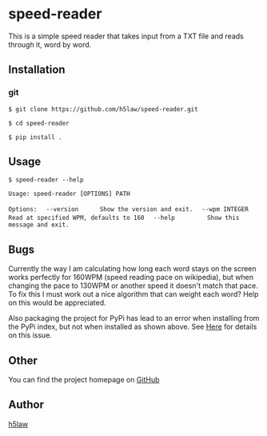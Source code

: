 # speed-reader

This is a simple speed reader that takes input from a TXT file and reads through it, word by word.

## Installation

### git

```$ git clone https://github.com/h5law/speed-reader.git```

```$ cd speed-reader```

```$ pip install .```


## Usage

```$ speed-reader --help```


```Usage: speed-reader [OPTIONS] PATH```

```Options:```
```  --version      Show the version and exit.```
```  --wpm INTEGER  Read at specified WPM, defaults to 160```
```  --help         Show this message and exit.```


## Bugs

Currently the way I am calculating how long each word stays on the screen works perfectly for 160WPM (speed reading pace on wikipedia), but when changing the pace to 130WPM or another speed it doesn't match that pace. To fix this I must work out a nice algorithm that can weight each word? Help on this would be appreciated.

Also packaging the project for PyPi has lead to an error when installing from the PyPi index, but not when installed as shown above. See [Here](https://stackoverflow.com/questions/64405685/how-to-fix-a-modulenotfounderror-when-packaging-a-python-app-for-pypi) for details on this issue.


## Other
You can find the project homepage on [GitHub](https://github.com/h5law/speed-reader)

## Author
[h5law](https://github.com/h5law)